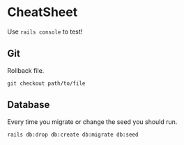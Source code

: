 # CheatSheet

Use `rails console` to test!

## Git

Rollback file.

```shell
git checkout path/to/file
```

## Database

Every time you migrate or change the seed you should run.

```shell
rails db:drop db:create db:migrate db:seed
```
